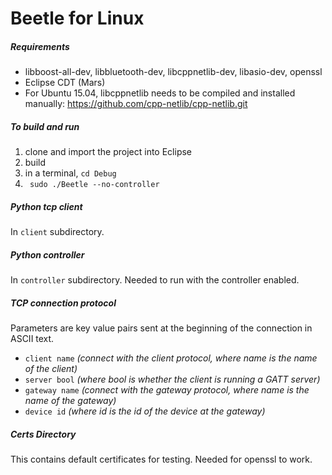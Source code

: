 # Beetle for Linux

##### Requirements
- libboost-all-dev, libbluetooth-dev, libcppnetlib-dev, libasio-dev, openssl
- Eclipse CDT (Mars)
- For Ubuntu 15.04, libcppnetlib needs to be compiled and installed manually: https://github.com/cpp-netlib/cpp-netlib.git

##### To build and run
1. clone and import the project into Eclipse
2. build
3. in a terminal, ``` cd Debug ```
4. ``` sudo ./Beetle --no-controller``` 

##### Python tcp client
In ```client``` subdirectory. 

##### Python controller
In ```controller``` subdirectory. Needed to run with the controller enabled.

##### TCP connection protocol
Parameters are key value pairs sent at the beginning of the connection in ASCII text. 

* ```client name``` *(connect with the client protocol, where name is the name of the client)*
* ```server bool``` *(where bool is whether the client is running a GATT server)*
* ```gateway name``` *(connect with the gateway protocol, where name is the name of the gateway)*
* ```device id``` *(where id is the id of the device at the gateway)*

##### Certs Directory
This contains default certificates for testing. Needed for openssl to work.